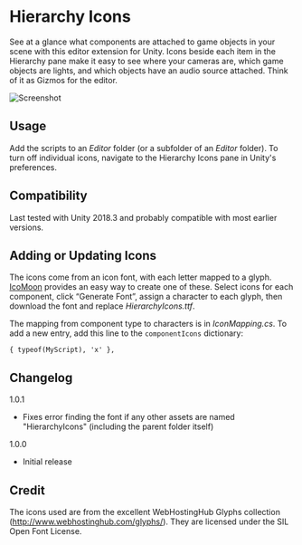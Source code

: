 # Hierarchy Icons

See at a glance what components are attached to game objects in your scene with
this editor extension for Unity. Icons beside each item in the Hierarchy pane
make it easy to see where your cameras are, which game objects are lights, and
which objects have an audio source attached. Think of it as Gizmos for the
editor.

![Screenshot](http://matthewminer.com/images/hierarchy-icons.png)


## Usage

Add the scripts to an *Editor* folder (or a subfolder of an *Editor* folder). To
turn off individual icons, navigate to the Hierarchy Icons pane in Unity's
preferences.


## Compatibility

Last tested with Unity 2018.3 and probably compatible with most earlier
versions.


## Adding or Updating Icons

The icons come from an icon font, with each letter mapped to a glyph. [IcoMoon](https://icomoon.io/app) provides an easy way to create one of these. Select icons for each component, click “Generate Font”, assign a character to each glyph, then download the font and replace *HierarchyIcons.ttf*.

The mapping from component type to characters is in *IconMapping.cs*. To add a new entry, add this line to the `componentIcons` dictionary:

    { typeof(MyScript), 'x' },


## Changelog

1.0.1
- Fixes error finding the font if any other assets are named "HierarchyIcons"
  (including the parent folder itself)

1.0.0
- Initial release


## Credit

The icons used are from the excellent WebHostingHub Glyphs collection
(http://www.webhostinghub.com/glyphs/). They are licensed under the SIL Open
Font License.
